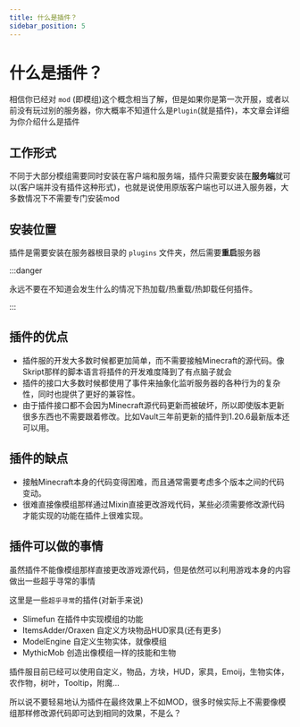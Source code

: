```yaml
---
title: 什么是插件？
sidebar_position: 5
---
```


# 什么是插件？

相信你已经对 `mod` (即模组)这个概念相当了解，但是如果你是第一次开服，或者以前没有玩过别的服务器，你大概率不知道什么是`Plugin`(就是插件)，本文章会详细为你介绍什么是插件

## 工作形式

不同于大部分模组需要同时安装在客户端和服务端，插件只需要安装在**服务端**就可以(客户端并没有插件这种形式)，也就是说使用原版客户端也可以进入服务器，大多数情况下不需要专门安装mod

## 安装位置

插件是需要安装在服务器根目录的 `plugins` 文件夹，然后需要**重启**服务器

:::danger

永远不要在不知道会发生什么的情况下热加载/热重载/热卸载任何插件。

:::

## 插件的优点

* 插件服的开发大多数时候都更加简单，而不需要接触Minecraft的源代码。像Skript那样的脚本语言将插件的开发难度降到了有点脑子就会
* 插件的接口大多数时候都使用了事件来抽象化监听服务器的各种行为的复杂性，同时也提供了更好的兼容性。
* 由于插件接口都不会因为Minecraft源代码更新而被破坏，所以即使版本更新很多东西也不需要跟着修改。比如Vault三年前更新的插件到1.20.6最新版本还可以用。

## 插件的缺点

* 接触Minecraft本身的代码变得困难，而且通常需要考虑多个版本之间的代码变动。
* 很难直接像模组那样通过Mixin直接更改游戏代码，某些必须需要修改源代码才能实现的功能在插件上很难实现。

## 插件可以做的事情

虽然插件不能像模组那样直接更改游戏源代码，但是依然可以利用游戏本身的内容做出一些超乎寻常的事情

这里是一些`超乎寻常`的插件(对新手来说)

* Slimefun 在插件中实现模组的功能
* ItemsAdder/Oraxen 自定义方块物品HUD家具(还有更多)
* ModelEngine 自定义生物实体，就像模组
* MythicMob 创造出像模组一样的技能和生物

插件服目前已经可以使用自定义，物品，方块，HUD，家具，Emoij，生物实体，农作物，树叶，Tooltip，附魔...

所以说不要轻易地认为插件在最终效果上不如MOD，很多时候实际上不需要像模组那样修改源代码即可达到相同的效果，不是么？
